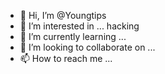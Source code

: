- 👋 Hi, I’m @Youngtips
- 👀 I’m interested in ... hacking
- 🌱 I’m currently learning ...
- 💞️ I’m looking to collaborate on ...
- 📫 How to reach me ...

<!---
Youngtips/Youngtips is a ✨ special ✨ repository because its `README.md` (this file) appears on your GitHub profile.
You can click the Preview link to take a look at your changes.
--->
